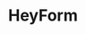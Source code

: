 ---
codehost: https://github.com/heyform/heyform
facebook: https://facebook.com/HeyformHQ
linkedin: https://linkedin.com/company/heyform
logohandle: heyformnet
sort: heyform
title: HeyForm
twitter: https://x.com/HeyformHQ
website: https://heyform.net/
---